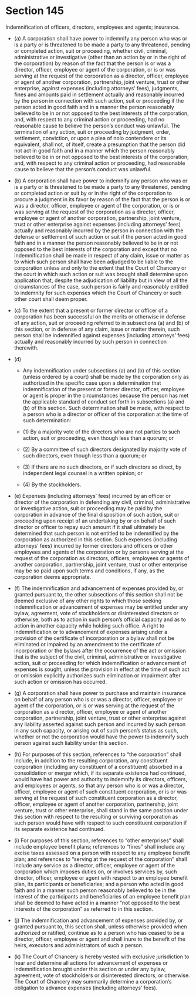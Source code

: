 # Section 145

Indemnification of officers, directors, employees and agents; insurance.

- (a) A corporation shall have power to indemnify any person who was or is a party or is threatened to be made a party to any threatened, pending or completed action, suit or proceeding, whether civil, criminal, administrative or investigative (other than an action by or in the right of the corporation) by reason of the fact that the person is or was a director, officer, employee or agent of the corporation, or is or was serving at the request of the corporation as a director, officer, employee or agent of another corporation, partnership, joint venture, trust or other enterprise, against expenses (including attorneys’ fees), judgments, fines and amounts paid in settlement actually and reasonably incurred by the person in connection with such action, suit or proceeding if the person acted in good faith and in a manner the person reasonably believed to be in or not opposed to the best interests of the corporation, and, with respect to any criminal action or proceeding, had no reasonable cause to believe the person’s conduct was unlawful. The termination of any action, suit or proceeding by judgment, order, settlement, conviction, or upon a plea of nolo contendere or its equivalent, shall not, of itself, create a presumption that the person did not act in good faith and in a manner which the person reasonably believed to be in or not opposed to the best interests of the corporation, and, with respect to any criminal action or proceeding, had reasonable cause to believe that the person’s conduct was unlawful.

- (b) A corporation shall have power to indemnify any person who was or is a party or is threatened to be made a party to any threatened, pending or completed action or suit by or in the right of the corporation to procure a judgment in its favor by reason of the fact that the person is or was a director, officer, employee or agent of the corporation, or is or was serving at the request of the corporation as a director, officer, employee or agent of another corporation, partnership, joint venture, trust or other enterprise against expenses (including attorneys’ fees) actually and reasonably incurred by the person in connection with the defense or settlement of such action or suit if the person acted in good faith and in a manner the person reasonably believed to be in or not opposed to the best interests of the corporation and except that no indemnification shall be made in respect of any claim, issue or matter as to which such person shall have been adjudged to be liable to the corporation unless and only to the extent that the Court of Chancery or the court in which such action or suit was brought shall determine upon application that, despite the adjudication of liability but in view of all the circumstances of the case, such person is fairly and reasonably entitled to indemnity for such expenses which the Court of Chancery or such other court shall deem proper.

- (c) To the extent that a present or former director or officer of a corporation has been successful on the merits or otherwise in defense of any action, suit or proceeding referred to in subsections (a) and (b) of this section, or in defense of any claim, issue or matter therein, such person shall be indemnified against expenses (including attorneys’ fees) actually and reasonably incurred by such person in connection therewith.

- (d) 

  - Any indemnification under subsections (a) and (b) of this section (unless ordered by a court) shall be made by the corporation only as authorized in the specific case upon a determination that indemnification of the present or former director, officer, employee or agent is proper in the circumstances because the person has met the applicable standard of conduct set forth in subsections (a) and (b) of this section. Such determination shall be made, with respect to a person who is a director or officer of the corporation at the time of such determination:

  - (1) By a majority vote of the directors who are not parties to such action, suit or proceeding, even though less than a quorum; or

  - (2) By a committee of such directors designated by majority vote of such directors, even though less than a quorum; or

  - (3) If there are no such directors, or if such directors so direct, by independent legal counsel in a written opinion; or

  - (4) By the stockholders.

- (e) Expenses (including attorneys’ fees) incurred by an officer or director of the corporation in defending any civil, criminal, administrative or investigative action, suit or proceeding may be paid by the corporation in advance of the final disposition of such action, suit or proceeding upon receipt of an undertaking by or on behalf of such director or officer to repay such amount if it shall ultimately be determined that such person is not entitled to be indemnified by the corporation as authorized in this section. Such expenses (including attorneys’ fees) incurred by former directors and officers or other employees and agents of the corporation or by persons serving at the request of the corporation as directors, officers, employees or agents of another corporation, partnership, joint venture, trust or other enterprise may be so paid upon such terms and conditions, if any, as the corporation deems appropriate.

- (f) The indemnification and advancement of expenses provided by, or granted pursuant to, the other subsections of this section shall not be deemed exclusive of any other rights to which those seeking indemnification or advancement of expenses may be entitled under any bylaw, agreement, vote of stockholders or disinterested directors or otherwise, both as to action in such person’s official capacity and as to action in another capacity while holding such office. A right to indemnification or to advancement of expenses arising under a provision of the certificate of incorporation or a bylaw shall not be eliminated or impaired by an amendment to the certificate of incorporation or the bylaws after the occurrence of the act or omission that is the subject of the civil, criminal, administrative or investigative action, suit or proceeding for which indemnification or advancement of expenses is sought, unless the provision in effect at the time of such act or omission explicitly authorizes such elimination or impairment after such action or omission has occurred.

- (g) A corporation shall have power to purchase and maintain insurance on behalf of any person who is or was a director, officer, employee or agent of the corporation, or is or was serving at the request of the corporation as a director, officer, employee or agent of another corporation, partnership, joint venture, trust or other enterprise against any liability asserted against such person and incurred by such person in any such capacity, or arising out of such person’s status as such, whether or not the corporation would have the power to indemnify such person against such liability under this section.

- (h) For purposes of this section, references to “the corporation” shall include, in addition to the resulting corporation, any constituent corporation (including any constituent of a constituent) absorbed in a consolidation or merger which, if its separate existence had continued, would have had power and authority to indemnify its directors, officers, and employees or agents, so that any person who is or was a director, officer, employee or agent of such constituent corporation, or is or was serving at the request of such constituent corporation as a director, officer, employee or agent of another corporation, partnership, joint venture, trust or other enterprise, shall stand in the same position under this section with respect to the resulting or surviving corporation as such person would have with respect to such constituent corporation if its separate existence had continued.

- (i) For purposes of this section, references to “other enterprises” shall include employee benefit plans; references to “fines” shall include any excise taxes assessed on a person with respect to any employee benefit plan; and references to “serving at the request of the corporation” shall include any service as a director, officer, employee or agent of the corporation which imposes duties on, or involves services by, such director, officer, employee or agent with respect to an employee benefit plan, its participants or beneficiaries; and a person who acted in good faith and in a manner such person reasonably believed to be in the interest of the participants and beneficiaries of an employee benefit plan shall be deemed to have acted in a manner “not opposed to the best interests of the corporation” as referred to in this section.

- (j) The indemnification and advancement of expenses provided by, or granted pursuant to, this section shall, unless otherwise provided when authorized or ratified, continue as to a person who has ceased to be a director, officer, employee or agent and shall inure to the benefit of the heirs, executors and administrators of such a person.

- (k) The Court of Chancery is hereby vested with exclusive jurisdiction to hear and determine all actions for advancement of expenses or indemnification brought under this section or under any bylaw, agreement, vote of stockholders or disinterested directors, or otherwise. The Court of Chancery may summarily determine a corporation’s obligation to advance expenses (including attorneys’ fees).